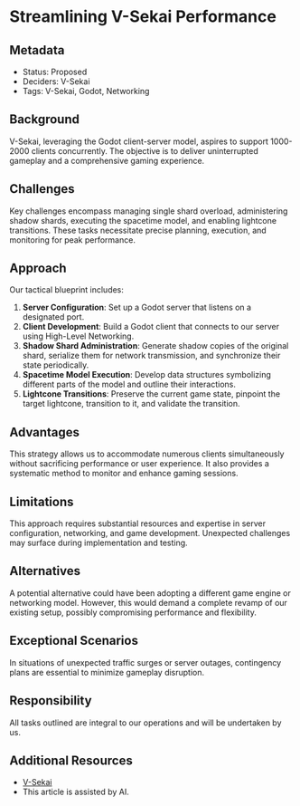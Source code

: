 # Streamlining V-Sekai Performance

## Metadata

- Status: Proposed
- Deciders: V-Sekai
- Tags: V-Sekai, Godot, Networking

## Background

V-Sekai, leveraging the Godot client-server model, aspires to support 1000-2000 clients concurrently. The objective is to deliver uninterrupted gameplay and a comprehensive gaming experience.

## Challenges

Key challenges encompass managing single shard overload, administering shadow shards, executing the spacetime model, and enabling lightcone transitions. These tasks necessitate precise planning, execution, and monitoring for peak performance.

## Approach

Our tactical blueprint includes:

1. **Server Configuration**: Set up a Godot server that listens on a designated port.
2. **Client Development**: Build a Godot client that connects to our server using High-Level Networking.
3. **Shadow Shard Administration**: Generate shadow copies of the original shard, serialize them for network transmission, and synchronize their state periodically.
4. **Spacetime Model Execution**: Develop data structures symbolizing different parts of the model and outline their interactions.
5. **Lightcone Transitions**: Preserve the current game state, pinpoint the target lightcone, transition to it, and validate the transition.

## Advantages

This strategy allows us to accommodate numerous clients simultaneously without sacrificing performance or user experience. It also provides a systematic method to monitor and enhance gaming sessions.

## Limitations

This approach requires substantial resources and expertise in server configuration, networking, and game development. Unexpected challenges may surface during implementation and testing.

## Alternatives

A potential alternative could have been adopting a different game engine or networking model. However, this would demand a complete revamp of our existing setup, possibly compromising performance and flexibility.

## Exceptional Scenarios

In situations of unexpected traffic surges or server outages, contingency plans are essential to minimize gameplay disruption.

## Responsibility

All tasks outlined are integral to our operations and will be undertaken by us.

## Additional Resources

- [V-Sekai](https://v-sekai.org/)
- This article is assisted by AI.

